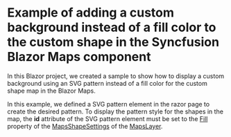 # Example of adding a custom background instead of a fill color to the custom shape in the Syncfusion Blazor Maps component

In this Blazor project, we created a sample to show how to display a custom background using an SVG pattern instead of a fill color for the custom shape map in the Blazor Maps.

In this example, we defined a SVG pattern element in the razor page to create the desired pattern. To display the pattern style for the shapes in the map, the **id** attribute of the SVG pattern element must be set to the [Fill](https://help.syncfusion.com/cr/blazor/Syncfusion.Blazor.Maps.MapsShapeSettings.html#Syncfusion_Blazor_Maps_MapsShapeSettings_Fill) property of the [MapsShapeSettings](https://help.syncfusion.com/cr/blazor/Syncfusion.Blazor.Maps.MapsShapeSettings.html) of the [MapsLayer](https://help.syncfusion.com/cr/blazor/Syncfusion.Blazor.Maps.MapsLayer-1.html).



